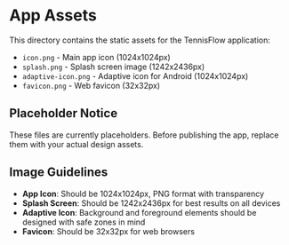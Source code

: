 # App Assets

This directory contains the static assets for the TennisFlow application:

- `icon.png` - Main app icon (1024x1024px)
- `splash.png` - Splash screen image (1242x2436px)
- `adaptive-icon.png` - Adaptive icon for Android (1024x1024px)
- `favicon.png` - Web favicon (32x32px)

## Placeholder Notice

These files are currently placeholders. Before publishing the app, replace them with your actual design assets.

## Image Guidelines

- **App Icon**: Should be 1024x1024px, PNG format with transparency
- **Splash Screen**: Should be 1242x2436px for best results on all devices
- **Adaptive Icon**: Background and foreground elements should be designed with safe zones in mind
- **Favicon**: Should be 32x32px for web browsers